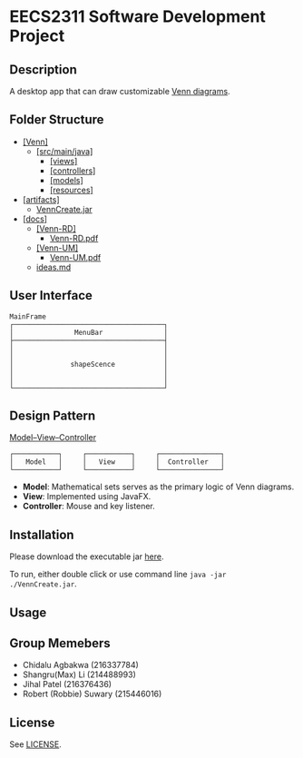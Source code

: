 # EECS2311 Software Development Project

## Description

A desktop app that can draw customizable [Venn diagrams](https://en.wikipedia.org/wiki/Venn_diagram).

## Folder Structure
* [[Venn]](/Venn)
  * [[src/main/java]](/Venn/src/main/java)
    * [[views]](/views)
    * [[controllers]](/Venn/src/main/java/controllers)
    * [[models]](/Venn/src/main/java/models)
    * [[resources]](/Venn/src/main/java/resources)
* [[artifacts]](/artifacts)
  * [VennCreate.jar](/artifacts/VennCreate.jar)
* [[docs]](/docs)
  * [[Venn-RD]](/docs/Venn-RD)
    * [Venn-RD.pdf](/docs/Venn-RD/Venn-RD.pdf)
  * [[Venn-UM]](/docs/Venn-UM)
    * [Venn-UM.pdf](/docs/Venn-UM/Venn-UM.pdf)
  * [ideas.md](/docs/ideas.md)

## User Interface
```
MainFrame
┌─────────────────────────────────────┐
│               MenuBar               │
├─────────────────────────────────────┤
│                                     │
│                                     │
│              shapeScence            │
│                                     │
│                                     │
└─────────────────────────────────────┘
```
## Design Pattern

[Model–View–Controller](https://en.wikipedia.org/wiki/Model%E2%80%93view%E2%80%93controller)

```
┌───────────┐     ┌───────────┐     ┌───────────────┐
│   Model   │     │   View    │     │  Controller   │
└───────────┘     └───────────┘     └───────────────┘
```

* **Model**: Mathematical sets serves as the primary logic of Venn diagrams.
* **View**: Implemented using JavaFX.
* **Controller**: Mouse and key listener.

## Installation

Please download the executable jar [here](/artifacts/VennCreate.jar).

To run, either double click or use command line `java -jar ./VennCreate.jar`.

## Usage


## Group Memebers
* Chidalu Agbakwa (216337784)
* Shangru(Max) Li (214488993)
* Jihal Patel (216376436)
* Robert (Robbie) Suwary (215446016)

## License

See [LICENSE](/LICENSE).
